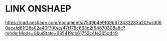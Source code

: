 # LINK ONSHAEP
 
https://cad.onshape.com/documents/75d9b4e9f09b672432283a20/w/d060acafd61f28a02a40f700/e/47f175c663c2f54870308a8c?renderMode=0&uiState=685419db61752c4fe365dd49
